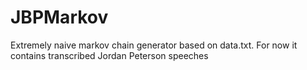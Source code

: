 # JBPMarkov
Extremely naive markov chain generator based on data.txt. For now it contains transcribed Jordan Peterson speeches
